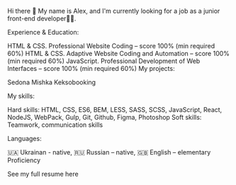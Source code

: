 Hi there 👋
My name is Alex, and I'm currently looking for a job as a junior front-end developer👩‍💻.

Experience & Education:

HTML & CSS. Professional Website Coding – score 100% (min required 60%)
HTML & CSS. Adaptive Website Coding and Automation – score 100% (min required 60%)
JavaScript. Professional Development of Web Interfaces – score 100% (min required 60%)
My projects:

Sedona
Mishka
Keksobooking

My skills:

Hard skills: HTML, CSS, ES6, BEM, LESS, SASS, SCSS, JavaScript, React, NodeJS, WebPack, Gulp, Git, Github, Figma, Photoshop
Soft skills: Teamwork, communication skills

Languages:

🇺🇦 Ukrainan - native,
🇷🇺 Russian – native,
🇬🇧 English – elementary Proficiency

See my full resume here
